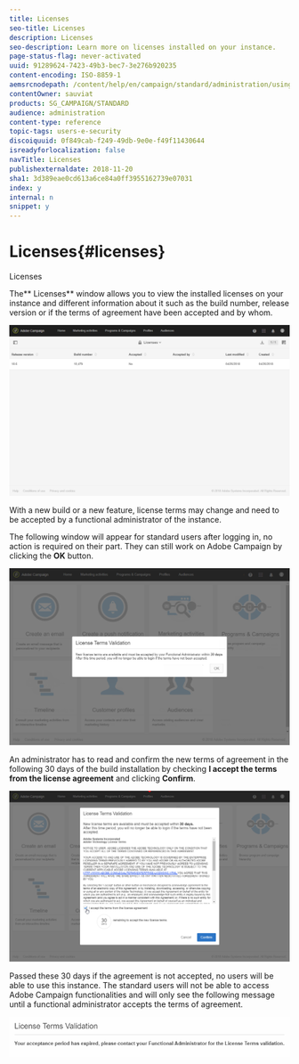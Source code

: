 ```yaml
---
title: Licenses
seo-title: Licenses
description: Licenses
seo-description: Learn more on licenses installed on your instance.
page-status-flag: never-activated
uuid: 91289624-7423-49b3-bec7-3e276b920235
content-encoding: ISO-8859-1
aemsrcnodepath: /content/help/en/campaign/standard/administration/using/licenses
contentOwner: sauviat
products: SG_CAMPAIGN/STANDARD
audience: administration
content-type: reference
topic-tags: users-e-security
discoiquuid: 0f849cab-f249-49db-9e0e-f49f11430644
isreadyforlocalization: false
navTitle: Licenses
publishexternaldate: 2018-11-20
sha1: 3d389eae0cd613a6ce84a0ff3955162739e07031
index: y
internal: n
snippet: y
---
```


# Licenses{#licenses}

Licenses

The** Licenses** window allows you to view the installed licenses on your instance and different information about it such as the build number, release version or if the terms of agreement have been accepted and by whom.

![](assets/license_1.png)

With a new build or a new feature, license terms may change and need to be accepted by a functional administrator of the instance.

The following window will appear for standard users after logging in, no action is required on their part. They can still work on Adobe Campaign by clicking the **OK** button.

![](assets/license_2.png)

An administrator has to read and confirm the new terms of agreement in the following 30 days of the build installation by checking **I accept the terms from the license agreement** and clicking **Confirm**.

![](assets/license_3.png)

Passed these 30 days if the agreement is not accepted, no users will be able to use this instance. The standard users will not be able to access Adobe Campaign functionalities and will only see the following message until a functional administrator accepts the terms of agreement.

![](assets/license_4.png)

